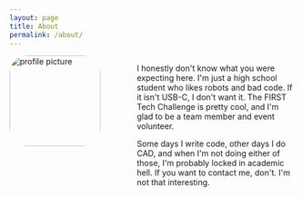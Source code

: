 ```yaml
---
layout: page
title: About
permalink: /about/
---
```


<div style="display: flex; flex-direction: row;">
    <img src="{{site.baseurl}}/public/avatar.png" alt="profile picture" style="width: 10rem; height: 10rem; border-radius: 2rem; margin-right: 4rem;">
    <div>
        <p>
            I honestly don't know what you were expecting here. I'm just a high school student who likes robots and bad code. If it isn't USB-C, I don't want it. The FIRST Tech Challenge is pretty cool, and I'm glad to be a team member and event volunteer.
        </p>
        <p>
            Some days I write code, other days I do CAD, and when I'm not doing either of those, I'm probably locked in academic hell. If you want to contact me, don't. I'm not that interesting.
        </p>
    </div>
</div>